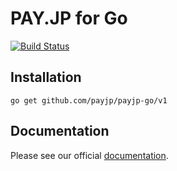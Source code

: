 # PAY.JP for Go

[![Build Status](https://github.com/payjp/payjp-go/actions/workflows/build-test.yml/badge.svg?branch=master)](https://github.com/payjp/payjp-go/actions)

## Installation

    go get github.com/payjp/payjp-go/v1

## Documentation

Please see our official [documentation](http://pay.jp/docs/api).
